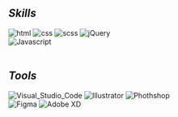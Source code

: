 <!--
**jeeeunu/jeeeunu** is a ✨ _special_ ✨ repository because its `README.md` (this file) appears on your GitHub profile.

Here are some ideas to get you started:

- 🔭 I’m currently working on ...
- 🌱 I’m currently learning ...
- 👯 I’m looking to collaborate on ...
- 🤔 I’m looking for help with ...
- 💬 Ask me about ...
- 📫 How to reach me: ...
- 😄 Pronouns: ...
- ⚡ Fun fact: ...
-->

<div align=left>
  
<!-- ![header](https://capsule-render.vercel.app/api?type=waving&color=gradient&height=230&section=header&text=jeeeunu&fontSize=50&animation=fadeIn) -->
  
## **_Skills_**

![html](https://img.shields.io/badge/HTML5-E34F26?style=for-the-badge&logo=html5&logoColor=white) ![css](https://img.shields.io/badge/CSS3-1572B6?style=for-the-badge&logo=css3&logoColor=white) ![scss](https://img.shields.io/badge/SCSS-CC6699?style=for-the-badge&logo=Sass&logoColor=white) ![jQuery](https://img.shields.io/badge/jQuery-0769AD?style=for-the-badge&logo=jQuery&logoColor=white)   
  ![Javascript](https://img.shields.io/badge/JavaScript-F7DF1E?style=for-the-badge&logo=JavaScript&logoColor=white) 
<br/><br/>
  
  
## **_Tools_**

![Visual_Studio_Code](https://img.shields.io/badge/Visual%20Studio%20Code-007ACC?style=for-the-badge&logo=VisualStudioCode&logoColor=white) ![Illustrator](https://img.shields.io/badge/Illustrator-FF9A00?style=for-the-badge&logo=AdobeIllustrator&logoColor=black) ![Phothshop](https://img.shields.io/badge/Photoshop-31A8FF?style=for-the-badge&logo=AdobePhotoshop&logoColor=white)  
  ![Figma](https://img.shields.io/badge/Figma-F24E1E?style=for-the-badge&logo=Figma&logoColor=white) ![Adobe XD](https://img.shields.io/badge/Adobe%20XD-470137?style=for-the-badge&logo=Adobe%20XD&logoColor=#FF61F6)

</div>
